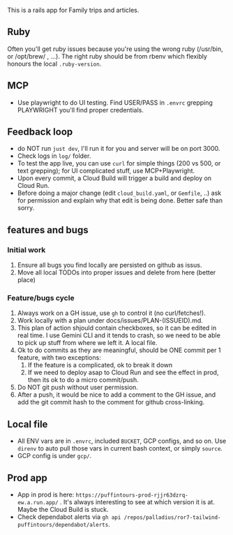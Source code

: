 This is a rails app for Family trips and articles.

## Ruby

Often you'll get ruby issues because you're using the wrong ruby (/usr/bin, or /opt/brew/ , ...). The right ruby should be from rbenv which flexibly honours the local `.ruby-version`.

## MCP

* Use playwright to do UI testing. Find USER/PASS in `.envrc` grepping PLAYWRIGHT you'll find proper credentials.

## Feedback loop

* do NOT run `just dev`, I'll run it for you and server will be on port 3000.
* Check logs in `log/` folder.
* To test the app live, you can use `curl` for simple things (200 vs 500, or text grepping); for UI complicated stuff, use MCP+Playwright.
* Upon every commit, a Cloud Build will trigger a build and deploy on Cloud Run.
* Before doing a major change (edit `cloud_build.yaml`, or `Gemfile`, ..) ask for permission and explain why that edit is being done. Better safe than sorry.

## features and bugs

### Initial work
1. Ensure all bugs you find locally are persisted on github as issus.
2. Move all local TODOs into proper issues and delete from here (better place)

### Feature/bugs cycle

1. Always work on a GH issue, use `gh` to control it (no curl/fetches!).
2. Work locally with a plan under docs/issues/PLAN-(ISSUEID).md.
3. This plan of action shjould contain checkboxes, so it can be edited in real time. I use Gemini CLI and it tends to crash, so we need to be able to pick up stuff from where we left it. A local file.
4. Ok to do commits as they are meaningful, should be ONE commit per 1 feature, with two exceptions:
   1.  If the feature is a complicated, ok to break it down
   2.  If we need to deploy asap to Cloud Run and see the effect in prod, then its ok to do a micro commit/push.
5. Do NOT git push without user permission.
6. After a push, it would be nice to add a comment to the GH issue, and add the git commit hash to the comment for github cross-linking.

## Local file

* All ENV vars are in `.envrc`, included `BUCKET`, GCP configs, and so on. Use `direnv` to auto pull those vars in current bash context, or simply `source`.
* GCP config is under `gcp/`.

## Prod app

* App in prod is here: `https://puffintours-prod-rjjr63dzrq-ew.a.run.app/` . It's always interesting to see at which version it is at. Maybe the Cloud Build is stuck.
* Check dependabot alerts via `gh api /repos/palladius/ror7-tailwind-puffintours/dependabot/alerts`.
